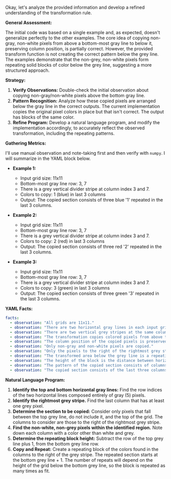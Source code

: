 Okay, let's analyze the provided information and develop a refined understanding of the transformation rule.

**General Assessment:**

The initial code was based on a single example and, as expected, doesn't generalize perfectly to the other examples. The core idea of copying non-gray, non-white pixels from above a bottom-most gray line to below it, preserving column position, is partially correct. However, the provided transform function is not creating the correct pattern below the grey line. The examples demonstrate that the non-grey, non-white pixels form repeating solid blocks of color below the grey line, suggesting a more structured approach.

**Strategy:**

1.  **Verify Observations:** Double-check the initial observation about copying non-gray/non-white pixels above the bottom gray line.
2.  **Pattern Recognition:** Analyze how these copied pixels are arranged below the gray line in the correct outputs. The current implementation copies the original pixel colors in place but that isn't correct. The output has blocks of the same color.
3.  **Refine Program:** Develop a natural language program, and modify the implementation accordingly, to accurately reflect the observed transformation, including the repeating patterns.

**Gathering Metrics:**

I'll use manual observation and note-taking first and then verify with `numpy`. I will summarize in the YAML block below.

*   **Example 1:**
    *   Input grid size: 11x11
    *   Bottom-most gray line row: 3, 7
    *   There is a grey vertical divider stripe at column index 3 and 7.
    *   Colors to copy: 1 (blue) in last 3 columns
    *   Output: The copied section consists of three blue '1' repeated in the last 3 columns.

*   **Example 2:**
    *   Input grid size: 11x11
    *   Bottom-most gray line row: 3, 7
    *   There is a grey vertical divider stripe at column index 3 and 7.
    *   Colors to copy: 2 (red) in last 3 columns
    *   Output: The copied section consists of three red '2' repeated in the last 3 columns.

*   **Example 3:**
    *   Input grid size: 11x11
    *   Bottom-most gray line row: 3, 7
    *   There is a grey vertical divider stripe at column index 3 and 7.
    *   Colors to copy: 3 (green) in last 3 columns
    *   Output: The copied section consists of three green '3' repeated in the last 3 columns.

**YAML Facts:**


```yaml
facts:
  - observation: "All grids are 11x11."
  - observation: "There are two horizontal gray lines in each input grid."
  - observation: "There are two vertical grey stripes at the same column in each grid."
  - observation: "The transformation copies colored pixels from above the top gray line to below the bottom gray line."
  - observation: "The column position of the copied pixels is preserved."
  - observation: "Only non-gray and non-white pixels are copied."
  - observation: "Only the pixels to the right of the rightmost grey stripe are copied."
  - observation: "The transformed area below the grey line is a repeating block."
  - observation: "The height of the block is the distance between horizontal grey lines - 1"
  - observation: "The pattern of the copied section consists of columns of same colored pixels."
  - observation: "The copied section consists of the last three columns in each example, right of the rightmost vertical grey stripe."

```


**Natural Language Program:**

1.  **Identify the top and bottom horizontal gray lines:** Find the row indices of the two horizontal lines composed entirely of gray (5) pixels.
2.  **Identify the rightmost grey stripe.** Find the last column that has at least one grey pixel.
3.  **Determine the section to be copied:** Consider only pixels that fall between the top grey line, do not include it, and the top of the grid. The columns to consider are those to the right of the rightmost grey stripe.
4.  **Find the non-white, non-grey pixels within the identified region.** Note down each column with a color other than white and grey.
5. **Determine the repeating block height:** Subtract the row of the top grey line plus 1, from the bottom grey line row.
6.  **Copy and Repeat:** Create a repeating block of the colors found in the columns to the right of the grey stripe. The repeated section starts at the bottom grey line + 1. The number of repeats will depend on the height of the grid below the bottom grey line, so the block is repeated as many times as fit.

